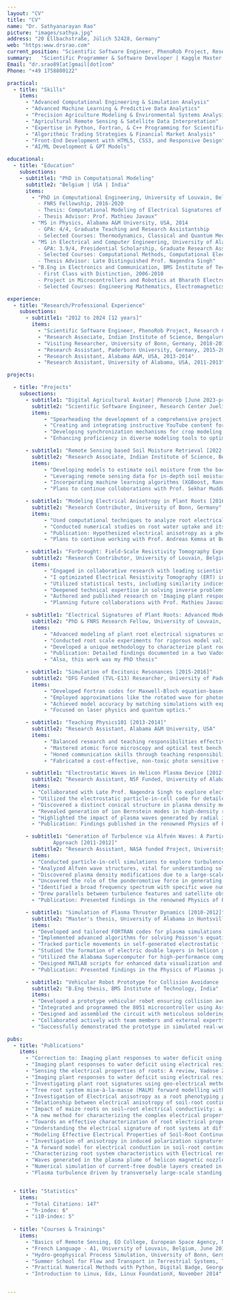 ```yaml
---
layout: "CV"
title: "CV"
name: "Dr. Sathyanarayan Rao"
picture: "images/sathya.jpg"
address: "20 Ellbachstraße, Jülich 52428, Germany"
web: "https:www.drsrao.com"
current_position: "Scientific Software Engineer, PhenoRob Project, Research Center, Juelich, Germany"
summary:   "Scientific Programmer & Software Developer | Kaggle Master (Top 2%) | Expertise in Computational Simulations, Data Analytics, & Engineering | Silver Kaggle Medals: Random Forest & XGBoost | Proficient: Python, MATLAB, FORTRAN | Frontend Dev: HTML & CSS | PhD: Computational Modeling of Plant Roots | Researcher"
Email: "dr.srao89[at]gmail[dot]com"
Phone: "+49 1758800122"

practical:
  - title: "Skills"
    items:
      - "Advanced Computational Engineering & Simulation Analysis"
      - "Advanced Machine Learning & Predictive Data Analytics"
      - "Precision Agriculture Modeling & Environmental Systems Analysis"
      - "Agricultural Remote Sensing & Satellite Data Interpretation"
      - "Expertise in Python, Fortran, & C++ Programming for Scientific Computing"
      - "Algorithmic Trading Strategies & Financial Market Analysis"
      - "Front-End Development with HTML5, CSS3, and Responsive Design"
      - "AI/ML Development & GPT Models"

educational:
  - title: "Education"
    subsections:
    - subtitle1: "PhD in Computational Modeling"
      subtitle2: "Belgium | USA | India"
      items:
        - "PhD in Computational Engineering, University of Louvain, Belgium, 2020
          - FNRS Fellowship, 2016-2020
          - Thesis: Computational Modeling of Electrical Signatures of Plant Roots
          - Thesis Advisor: Prof. Mathieu Javaux"
        - "MS in Physics, Alabama A&M University, USA, 2014
          - GPA: 4/4, Graduate Teaching and Research Assistantship
          - Selected Courses: Thermodynamics, Classical and Quantum Mechanics, Optics, Laser Physics, Statistical Mechanics, Nanophotonics"
        - "MS in Electrical and Computer Engineering, University of Alabama in Huntsville, USA, 2012
          - GPA: 3.9/4, Presidential Scholarship, Graduate Research Assistantship
          - Selected Courses: Computational Methods, Computational Electromagnetics, Signal Processing, Advanced Radar Engineering, Space Plasma Physics, Stochastic and Random Processes
          - Thesis Advisor: Late Distinguished Prof. Nagendra Singh"
        - "B.Eng in Electronics and Communication, BMS Institute of Technology, Bengaluru, India, 2010
          - First Class with Distinction, 2006-2010
          - Project in Microcontrollers and Robotics at Bharath Electronics Limited
          - Selected Courses: Engineering Mathematics, Electromagnetics, Satellite Communication, Antenna Engineering, Signal Processing, Linear Integrated Circuits"

experience:
  - title: "Research/Professional Experience"
    subsections:
      - subtitle1: "2012 to 2024 [12 years]"
        items:
          - "Scientific Software Engineer, PhenoRob Project, Research Center, Juelich, Germany, 2023-"
          - "Research Associate, Indian Institute of Science, Bengaluru, India, 2022-2023"
          - "Visiting Researcher, University of Bonn, Germany, 2018-2019"
          - "Research Assistant, Paderborn University, Germany, 2015-2016"
          - "Research Assistant, Alabama A&M, USA, 2013-2014"
          - "Research Assistant, University of Alabama, USA, 2011-2013"  

projects:

  - title: "Projects"
    subsections:
      - subtitle1: "Digital Agricultural Avatar| Phenorob [June 2023-present]"  
        subtitle2: "Scientific Software Engineer, Research Center Juelich, Germany" 
        items:
            - "Spearheading the development of a comprehensive project website using Hugo, JavaScript, CSS, and HTML, focusing on enhancing user experience and interactive features for agricultural modeling tools."
            - "Creating and integrating instructive YouTube content for broad audience outreach and training, including screen-recorded tutorials for tool installation and usage, thereby facilitating easier adoption of agricultural models."
            - "Developing synchronization mechanisms for crop modeling tools across various programming languages (Java, Python, C++), including the implementation of Python wrappers to standardize time steps and facilitate efficient coupling processes."
            - "Enhancing proficiency in diverse modeling tools to optimize agricultural practices such as irrigation management, utilizing these tools for varied applications in agriculture to promote sustainable practices."

      - subtitle1: "Remote Sensing based Soil Moisture Retrieval [2022-present]"
        subtitle2: "Research Associate, Indian Institute of Science, Bengaluru, India"
        items:
            - "Developing models to estimate soil moisture from the backscatter signatures in Berambadi Watershed, Karnataka, India."
            - "Leveraging remote sensing data for in-depth soil moisture level analysis."
            - "Incorporating machine learning algorithms (XGBoost, Random Forest) to enhance the accuracy of soil moisture estimations"
            - "Plans to continue colloborations with Prof. Sekhar Muddu at IISc sometime in the future regarding web application development for the usage of farmers in Berambadi watershed."

      - subtitle1: "Modeling Electrical Anisotropy in Plant Roots [2016-2020]"
        subtitle2: "Research Contributor, University of Bonn, Germany"
        items:
            - "Used computational techniques to analyze root electrical signatures in Geo-electric measurements."
            - "Conducted numerical studies on root water uptake and its impact on electrical signatures."
            - "Publication: Hypothesized electrical anisotropy as a phenotyping parameter at a research conference."
            - "Plans to continue working with Prof. Andreas Kemna at Bonn in the future regarding code development."

      - subtitle1: "ForDrought: Field-Scale Resistivity Tomography Experiments [2017-2021]"
        subtitle2: "Research Contributor, University of Louvain, Belgium"
        items:
            - "Engaged in collaborative research with leading scientists at TU Wien and Bonn, gaining in-depth insights into crop imaging using Resistivity Tomography Method."
            - "I optimizated Electrical Resistivity Tomography (ERT) inversions by using information from synthetic experiments or computer simulations."
            - "Utilized statistical tests, including similarity indices, to validate ERT images, enhancing the accuracy and reliability of tomography experiments."
            - "Deepened technical expertise in solving inverse problems specific to tomography experiments, contributing to advancements in agricultural imaging methodologies."
            - "Authored and published research on 'Imaging plant responses to water deficit using electrical resistivity tomography' in the renowned Plant and Soil journal, demonstrating significant findings in the field."
            - "Planning future collaborations with Prof. Mathieu Javaux at Louvain for the publication of pending work related to the ForDrought project, aiming to contribute further to the field."

      - subtitle1: "Electrical Signatures of Plant Roots: Advanced Modeling [2016-2020]"
        subtitle2: "PhD & FNRS Research Fellow, University of Louvain, Belgium"
        items:
            - "Advanced modeling of plant root electrical signatures using finite element analysis."
            - "Conducted root scale experiments for rigorous model validation."
            - "Developed a unique methodology to characterize plant roots' electrical properties."
            - "Publication: Detailed findings documented in a two Vadose zone journal publication."
            - "Also, this work was my PhD thesis"

      - subtitle1: "Simulation of Excitonic Resonances [2015-2016]"
        subtitle2: "DFG Funded (TVL-E13) Researcher, University of Paderborn, Germany"
        items:
            - "Developed Fortran codes for Maxwell-Bloch equation-based simulations of excitonic resonances."
            - "Employed approximations like the rotated wave for photon delay in a two level quantum system."
            - "Achieved model accuracy by matching simulations with experimental data."
            - "Focused on laser physics and quantum optics."

      - subtitle1: "Teaching Physics101 [2013-2014]"
        subtitle2: "Research Assistant, Alabama A&M University, USA"
        items:
            - "Balanced research and teaching responsibilities effectively."
            - "Mastered atomic force microscopy and optical test bench usage for photonics research."
            - "Honed communication skills through teaching responsibilities."
            - "Fabricated a cost-effective, non-toxic photo sensitive substrate for biosensing applications."

      - subtitle1: "Electrostatic Waves in Helicon Plasma Device [2012-2013]"
        subtitle2: "Research Assistant, NSF Funded, University of Alabama in Huntsville, USA"
        items:
        - "Collaborated with Late Prof. Nagendra Singh to explore electrostatic waves in helicon plasma devices."
        - "Utilized the electrostatic particle-in-cell code for detailed analysis."
        - "Discovered a distinct conical structure in plasma density measurements."
        - "Revealed generation of ion Bernstein modes in high-density regions."
        - "Highlighted the impact of plasma waves generated by radial ion beams on plasma plume structure."
        - "Publication: Findings published in the renowned Physics of Plasmas journal."

      - subtitle1: "Generation of Turbulence via Alfvén Waves: A Particle-in-Cell Simulation
               Approach [2011-2012]"
        subtitle2: "Research Assistant, NASA funded Project, University of Alabama in Huntsville, USA"
        items:
        - "Conducted particle-in-cell simulations to explore turbulence caused by Alfvén waves."
        - "Analyzed Alfvén wave structures, vital for understanding solar dynamics."
        - "Discovered plasma density modifications due to a large-scale standing shear Alfvén wave (LS-SAW)."
        - "Uncovered the role of the ponderomotive force in generating non-thermal plasma features."
        - "Identified a broad frequency spectrum with specific wave numbers, hinting at non-local parametric decay."
        - "Drew parallels between turbulence features and satellite observations in space plasmas."
        - "Publication: Presented findings in the renowned Physics of Plasmas journal."

      - subtitle1: "Simulation of Plasma Thruster Dynamics [2010-2012]"
        subtitle2: "Master's thesis, University of Alabama in Huntsville, USA"
        items:
        - "Developed and tailored FORTRAN codes for plasma simulations."
        - "Implemented advanced algorithms for solving Poisson's equations."
        - "Tracked particle movements in self-generated electrostatic fields innovatively."
        - "Studied the formation of electric double layers in helicon plasma devices."
        - "Utilized the Alabama Supercomputer for high-performance computing tasks."
        - "Designed MATLAB scripts for enhanced data visualization and processing."
        - "Publication: Presented findings in the Physics of Plasmas journal."

      - subtitle1: "Vehicular Robot Prototype for Collision Avoidance [2010]"
        subtitle2: "B.Eng thesis, BMS Institute of Technology, India"
        items:
        - "Developed a prototype vehicular robot ensuring collision avoidance."
        - "Integrated and programmed the 8051 microcontroller using Assembly language and HDL Verilog."
        - "Designed and assembled the circuit with meticulous soldering techniques."
        - "Collaborated actively with team members and external experts from Bharath Electronics Ltd."
        - "Successfully demonstrated the prototype in simulated real-world scenarios."

pubs:
  - title: "Publications"
    items:
      - "Correction to: Imaging plant responses to water deficit using electrical resistivity tomography, Plant and Soil, 2021."
      - "Imaging plant responses to water deficit using electrical resistivity tomography (vol 454, pg 261, 2020), PLANT AND SOIL, 2020."
      - "Sensing the electrical properties of roots: A review, Vadose Zone Journal, 2020."
      - "Imaging plant responses to water deficit using electrical resistivity tomography, Plant and Soil, 2020."
      - "Investigating plant root signatures using geo-electrical methods, UCL-Université Catholique de Louvain, 2020."
      - "Tree root system mise-à-la-masse (MALM) forward modelling with explicit representation of root structure, Geophysical Research Abstracts, 2019."
      - "Investigation of Electrical anisotropy as a root phenotyping parameter: Numerical study with root water uptake, Geophysical Research Abstracts, 2019."
      - "Relationship between electrical anisotropy of soil-root continuum and geometrical architecture of root system, NATIONAL SYMPOSIUM FOR APPLIED BIOLOGICAL SCIENCES, 2019."
      - "Impact of maize roots on soil–root electrical conductivity: a simulation study, Vadose zone journal, 2019."
      - "A new method for characterizing the complex electrical properties of root segments, 2018."
      - "Towards an effective characterization of root electrical properties: a spectroscopic approach, 5th International Workshop on Induced Polarization, 2018."
      - "Understanding the electrical signature of root systems at different scales to improve agrogeophysical applications, AGU Fall Meeting Abstracts, 2018."
      - "Modeling Effective Electrical Properties of Soil-Root Continuum to Discriminate Root Traits, AGU Fall Meeting Abstracts, 2018."
      - "Investigation of anisotropy in induced polarization signatures of maize root–soil continuum: A virtual rhizotron study, Poster presented at International Conference on Terrestrial Systems Research, 2018."
      - "A forward model for electrical conduction in soil-root continuum: a virtual rhizotron study, 4th International Workshop on Geoelectrical Monitoring (GELMON), 2017."
      - "Characterizing root system characteristics with Electrical resistivity Tomography: a virtual rhizotron simulation, EGU General Assembly Conference Abstracts, 2017."
      - "Waves generated in the plasma plume of helicon magnetic nozzle, Physics of Plasmas, 2013."
      - "Numerical simulation of current-free double layers created in a helicon plasma device, Physics of Plasmas, 2012"
      - "Plasma turbulence driven by transversely large-scale standing shear Alfvén waves, Physics of Plasmas, 2012."


  - title: "Statistics"
    items:
      - "Total Citations: 147"
      - "h-index: 6"
      - "i10-index: 5"
      
  - title: "Courses & Trainings"
    items:
      - "Basics of Remote Sensing, EO College, European Space Agency, Nov. 2022"
      - "French Language - A1, University of Louvain, Belgium, June 2018"
      - "Hydro-geophysical Process Simulation, University of Bonn, Germany, June 2018"
      - "Summer School for Flow and Transport in Terrestrial Systems, TU Clausthal, Germany, September 2016"
      - "Practical Numerical Methods with Python, Digital Badge, George Washington University, December 2014"
      - "Introduction to Linux, Edx, Linux FoundationX, November 2014"


---
```


